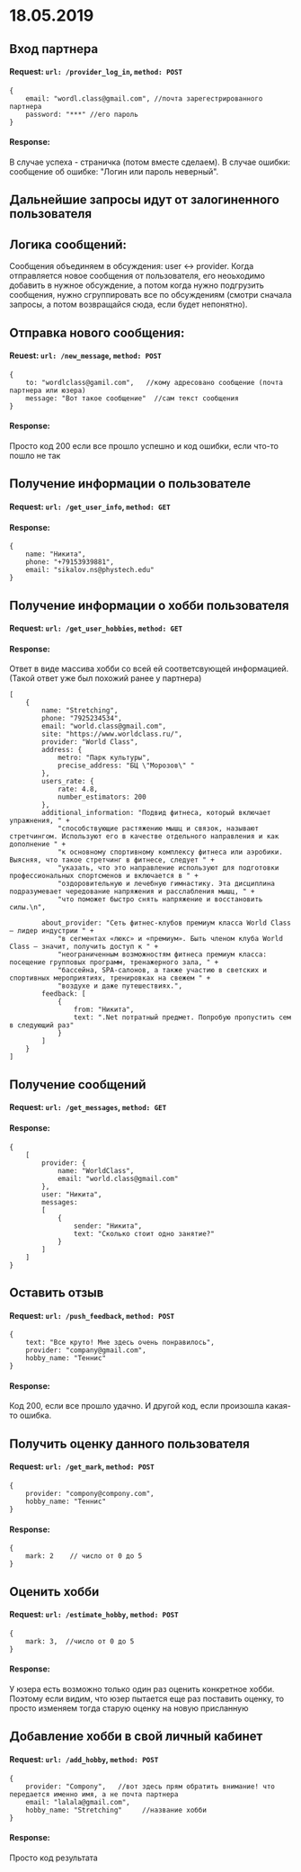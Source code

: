 # 18.05.2019
## Вход партнера
#### Request: `url: /provider_log_in`, `method: POST`
```
{
    email: "wordl.class@gmail.com", //почта зарегестрированного партнера
    password: "***" //его пароль
}
```
#### Response:
В случае успеха - страничка (потом вместе сделаем). В случае ошибки: сообщение об
ошибке: "Логин или пароль неверный".

## Дальнейшие запросы идут от залогиненного пользователя

## Логика сообщений:
Сообщения объединяем в обсуждения: user <-> provider. Когда отправляется новое сообщения от пользователя, 
его неоьходимо добавить в нужное обсуждение, а потом когда нужно подгрузить сообщения, нужно сгруппировать все 
по обсуждениям (смотри сначала запросы, а потом возвращайся сюда, если будет непонятно).

## Отправка нового сообщения:
#### Reuest: `url: /new_message`, `method: POST`
```
{
    to: "wordlclass@gamil.com",   //кому адресовано сообщение (почта партнера или юзера)
    message: "Вот такое сообщение"  //сам текст сообщения
}
```
#### Response:
Просто код 200 если все прошло успешно и код ошибки, если что-то пошло не так

## Получение информации о пользователе
#### Request: `url: /get_user_info`, `method: GET`
#### Response:
```
{
    name: "Никита",
    phone: "+79153939881",
    email: "sikalov.ns@phystech.edu" 
}
```
## Получение информации о хобби пользователя
#### Request: `url: /get_user_hobbies`, `method: GET`
#### Response:
Ответ в виде массива хобби со всей ей соответсвующей информацией. (Такой ответ уже был похожий ранее у партнера)
```
[
    {
        name: "Stretching",
        phone: "7925234534",
        email: "world.class@gmail.com",
        site: "https://www.worldclass.ru/",
        provider: "World Class",
        address: {
            metro: "Парк культуры",
            precise_address: "БЦ \"Морозов\" "
        },
        users_rate: {
            rate: 4.8,
            number_estimators: 200
        },
        additional_information: "Подвид фитнеса, который включает упражнения, " +
            "способствующие растяжению мышц и связок, называют стретчингом. Используют его в качестве отдельного направления и как дополнение " +
            "к основному спортивному комплексу фитнеса или аэробики. Выясняя, что такое стретчинг в фитнесе, следует " +
            "указать, что это направление используют для подготовки профессиональных спортсменов и включается в " +
            "оздоровительную и лечебную гимнастику. Эта дисциплина подразумевает чередование напряжения и расслабления мышц, " +
            "что поможет быстро снять напряжение и восстановить силы.\n",

        about_provider: "Сеть фитнес-клубов премиум класса World Class — лидер индустрии " +
            "в сегментах «люкс» и «премиум». Быть членом клуба World Class — значит, получить доступ к " +
            "неограниченным возможностям фитнеса премиум класса: посещение групповых программ, тренажерного зала, " +
            "бассейна, SPA-салонов, а также участию в светских и спортивных мероприятиях, тренировках на свежем " +
            "воздухе и даже путешествиях.",
        feedback: [
            {
                from: "Никита",
                text: ".Net потратный предмет. Попробую пропустить сем в следующий раз"
            }
        ]
    }
]
```
## Получение сообщений 
#### Request: `url: /get_messages`, `method: GET`
#### Response:
```
{
    [
        provider: {
            name: "WorldClass",
            email: "world.class@gmail.com"
        },
        user: "Никита",
        messages: 
        [
            {
                sender: "Никита",
                text: "Сколько стоит одно занятие?"
            }
        ]
    ]
}
```

## Оставить отзыв
#### Request: `url: /push_feedback`, `method: POST`
```
{
    text: "Все круто! Мне здесь очень понравилось",
    provider: "company@gmail.com",
    hobby_name: "Теннис"
}
```
#### Response:
Код 200, если все прошло удачно. И другой код, если произошла какая-то ошибка.

## Получить оценку данного пользователя
#### Request: `url: /get_mark`, `method: POST`
```
{
    provider: "compony@compony.com",
    hobby_name: "Теннис"
}
```
#### Response:
```
{
    mark: 2    // число от 0 до 5
}
```

## Оценить хобби
#### Request: `url: /estimate_hobby`, `method: POST`
```
{
    mark: 3,  //число от 0 до 5
}
```
#### Response:
У юзера есть возможно только один раз оценить конкретное хобби. Поэтому если видим, что юзер 
пытается еще раз поставить оценку, то просто изменяем тогда старую оценку на новую присланную

## Добавление хобби в свой личный кабинет
#### Request: `url: /add_hobby`, `method: POST`
```
{
    provider: "Compony",   //вот здесь прям обратить внимание! что передается именно имя, а не почта партнера
    email: "lalala@gmail.com",      
    hobby_name: "Stretching"     //название хобби
}
```
#### Response: 
Просто код результата
